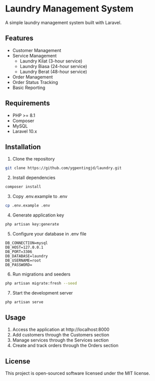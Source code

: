# Laundry Management System

A simple laundry management system built with Laravel.

## Features

-   Customer Management
-   Service Management
    -   Laundry Kilat (3-hour service)
    -   Laundry Biasa (24-hour service)
    -   Laundry Berat (48-hour service)
-   Order Management
-   Order Status Tracking
-   Basic Reporting

## Requirements

-   PHP >= 8.1
-   Composer
-   MySQL
-   Laravel 10.x

## Installation

1. Clone the repository

```bash
git clone https://github.com/ygpentingjd/laundry.git
```

2. Install dependencies

```bash
composer install
```

3. Copy .env.example to .env

```bash
cp .env.example .env
```

4. Generate application key

```bash
php artisan key:generate
```

5. Configure your database in .env file

```
DB_CONNECTION=mysql
DB_HOST=127.0.0.1
DB_PORT=3306
DB_DATABASE=laundry
DB_USERNAME=root
DB_PASSWORD=
```

6. Run migrations and seeders

```bash
php artisan migrate:fresh --seed
```

7. Start the development server

```bash
php artisan serve
```

## Usage

1. Access the application at http://localhost:8000
2. Add customers through the Customers section
3. Manage services through the Services section
4. Create and track orders through the Orders section

## License

This project is open-sourced software licensed under the MIT license.
